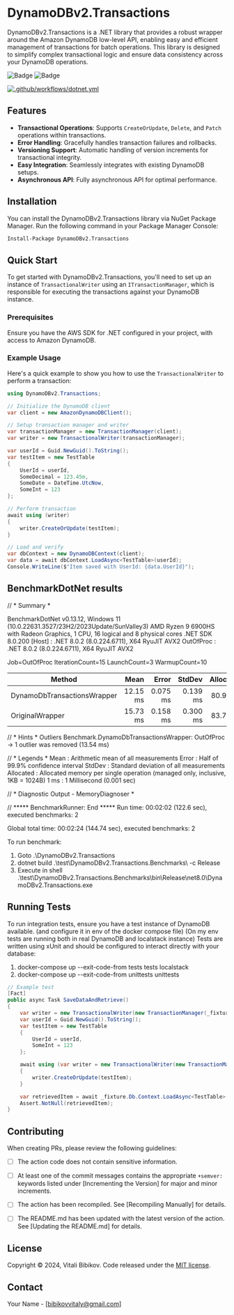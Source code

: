 # DynamoDBv2.Transactions

DynamoDBv2.Transactions is a .NET library that provides a robust wrapper around the Amazon DynamoDB low-level API, enabling easy and efficient management of transactions for batch operations. This library is designed to simplify complex transactional logic and ensure data consistency across your DynamoDB operations.

![Badge](https://camo.githubusercontent.com/f824639c7971a3cecd08cef859f85e5b7181d8f0701df0a1c6e7d475f0e8f20f/68747470733a2f2f696d672e736869656c64732e696f2f62616467652f32302f32302d5041535345442d627269676874677265656e2e737667) ![Badge](https://camo.githubusercontent.com/e6f58b5667bf820dd34d07762b5f0232f3d27d6fde052988c9e07af61ab1448e/68747470733a2f2f696d672e736869656c64732e696f2f62616467652f34312f34312d5041535345442d627269676874677265656e2e737667)

[![.github/workflows/dotnet.yml](https://github.com/vitalybibikov/DynamoDBv2.Transactions/actions/workflows/dotnet.yml/badge.svg)](https://github.com/vitalybibikov/DynamoDBv2.Transactions/actions/workflows/dotnet.yml)


## Features

- **Transactional Operations**: Supports `CreateOrUpdate`, `Delete`, and `Patch` operations within transactions.
- **Error Handling**: Gracefully handles transaction failures and rollbacks.
- **Versioning Support**: Automatic handling of version increments for transactional integrity.
- **Easy Integration**: Seamlessly integrates with existing DynamoDB setups.
- **Asynchronous API**: Fully asynchronous API for optimal performance.

## Installation

You can install the DynamoDBv2.Transactions library via NuGet Package Manager. Run the following command in your Package Manager Console:

```bash
Install-Package DynamoDBv2.Transactions
```

## Quick Start

To get started with DynamoDBv2.Transactions, you'll need to set up an instance of `TransactionalWriter` using an `ITransactionManager`, which is responsible for executing the transactions against your DynamoDB instance.

### Prerequisites

Ensure you have the AWS SDK for .NET configured in your project, with access to Amazon DynamoDB.

### Example Usage

Here's a quick example to show you how to use the `TransactionalWriter` to perform a transaction:

```csharp
using DynamoDBv2.Transactions;

// Initialize the DynamoDB client
var client = new AmazonDynamoDBClient();

// Setup transaction manager and writer
var transactionManager = new TransactionManager(client);
var writer = new TransactionalWriter(transactionManager);

var userId = Guid.NewGuid().ToString();
var testItem = new TestTable
{
    UserId = userId,
    SomeDecimal = 123.45m,
    SomeDate = DateTime.UtcNow,
    SomeInt = 123
};

// Perform transaction
await using (writer)
{
    writer.CreateOrUpdate(testItem);
}

// Load and verify
var dbContext = new DynamoDBContext(client);
var data = await dbContext.LoadAsync<TestTable>(userId);
Console.WriteLine($"Item saved with UserId: {data.UserId}");
```


## BenchmarkDotNet results

// * Summary *

BenchmarkDotNet v0.13.12, Windows 11 (10.0.22631.3527/23H2/2023Update/SunValley3)
AMD Ryzen 9 6900HS with Radeon Graphics, 1 CPU, 16 logical and 8 physical cores
.NET SDK 8.0.200
  [Host]    : .NET 8.0.2 (8.0.224.6711), X64 RyuJIT AVX2
  OutOfProc : .NET 8.0.2 (8.0.224.6711), X64 RyuJIT AVX2

Job=OutOfProc  IterationCount=15  LaunchCount=3
WarmupCount=10

| Method                      | Mean     | Error    | StdDev   | Allocated |
|---------------------------- |---------:|---------:|---------:|----------:|
| DynamoDbTransactionsWrapper | 12.15 ms | 0.075 ms | 0.139 ms |  80.96 KB |
| OriginalWrapper             | 15.73 ms | 0.158 ms | 0.300 ms |  83.75 KB |

// * Hints *
Outliers
  Benchmark.DynamoDbTransactionsWrapper: OutOfProc -> 1 outlier  was  removed (13.54 ms)

// * Legends *
  Mean      : Arithmetic mean of all measurements
  Error     : Half of 99.9% confidence interval
  StdDev    : Standard deviation of all measurements
  Allocated : Allocated memory per single operation (managed only, inclusive, 1KB = 1024B)
  1 ms      : 1 Millisecond (0.001 sec)

// * Diagnostic Output - MemoryDiagnoser *


// ***** BenchmarkRunner: End *****
Run time: 00:02:02 (122.6 sec), executed benchmarks: 2

Global total time: 00:02:24 (144.74 sec), executed benchmarks: 2

To run benchmark:
1. Goto .\DynamoDBv2.Transactions
2. dotnet build .\test\DynamoDBv2.Transactions.Benchmarks\ -c Release
3. Execute in shell .\test\DynamoDBv2.Transactions.Benchmarks\bin\Release\net8.0\DynamoDBv2.Transactions.exe

## Running Tests

To run integration tests, ensure you have a test instance of DynamoDB available.  (and configure it in env of the docker compose file)
(On my env tests are running both in real DynamoDB and localstack instance)
Tests are written using xUnit and should be configured to interact directly with your database:

1. docker-compose up --exit-code-from tests tests localstack
2. docker-compose up --exit-code-from unittests unittests

```csharp
// Example test
[Fact]
public async Task SaveDataAndRetrieve()
{
    var writer = new TransactionalWriter(new TransactionManager(_fixture.Db.Client));
    var userId = Guid.NewGuid().ToString();
    var testItem = new TestTable
    {
        UserId = userId,
        SomeInt = 123
    };

    await using (var writer = new TransactionalWriter(new TransactionManager(_fixture.Db.Client)))
    {
        writer.CreateOrUpdate(testItem);
    }

    var retrievedItem = await _fixture.Db.Context.LoadAsync<TestTable>(userId);
    Assert.NotNull(retrievedItem);
}
```

## Contributing

When creating PRs, please review the following guidelines:

- [ ] The action code does not contain sensitive information.
- [ ] At least one of the commit messages contains the appropriate `+semver:` keywords listed under [Incrementing the Version] for major and minor increments.
- [ ] The action has been recompiled.  See [Recompiling Manually] for details.
- [ ] The README.md has been updated with the latest version of the action.  See [Updating the README.md] for details.


## License

Copyright &copy; 2024, Vitali Bibikov. Code released under the [MIT license](LICENSE).

## Contact

Your Name - [bibikovvitaly@gmail.com]

